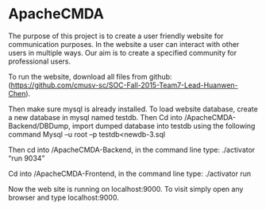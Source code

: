 # ApacheCMDA
The purpose of this project is to create a user friendly website for communication purposes. In the website a user can interact with other users in multiple ways. Our aim is to create a specified community for professional users. To run the website, download all files from github: (https://github.com/cmusv-sc/SOC-Fall-2015-Team7-Lead-Huanwen-Chen).Then make sure mysql is already installed. To load website database, create a new database in mysql named testdb. Then Cd into /ApacheCMDA-Backend/DBDump, import dumped database into testdb using the following command	Mysql –u root –p testdb<newdb-3.sqlThen cd into /ApacheCMDA-Backend, in the command line type:	./activator “run 9034”Cd into /ApacheCMDA-Frontend, in the command line type:	./activator runNow the web site is running on localhost:9000. To visit simply open any browser and type localhost:9000.	